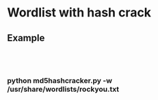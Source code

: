 # Wordlist with hash crack <br>

<h2>Example<h2><br>
<h3>
python md5hashcracker.py -w /usr/share/wordlists/rockyou.txt
<h3>
